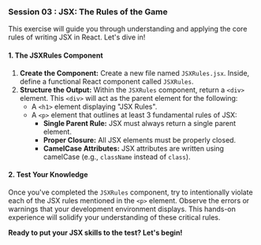 ### **Session 03 : JSX: The Rules of the Game**

This exercise will guide you through understanding and applying the core rules of writing JSX in React. Let's dive in!

#### 1. The JSXRules Component

1.  **Create the Component:** Create a new file named `JSXRules.jsx`. Inside, define a functional React component called `JSXRules`.
2.  **Structure the Output:** Within the `JSXRules` component, return a `<div>` element. This `<div>` will act as the parent element for the following:
    *   A `<h1>` element displaying "JSX Rules".
    *   A `<p>` element that outlines at least 3 fundamental rules of JSX:
        *   **Single Parent Rule:** JSX must always return a single parent element.
        *   **Proper Closure:** All JSX elements must be properly closed.
        *   **CamelCase Attributes:** JSX attributes are written using camelCase (e.g., `className` instead of `class`).

#### 2. Test Your Knowledge

Once you've completed the `JSXRules` component, try to intentionally violate each of the JSX rules mentioned in the `<p>` element. Observe the errors or warnings that your development environment displays. This hands-on experience will solidify your understanding of these critical rules.

**Ready to put your JSX skills to the test? Let's begin!** 